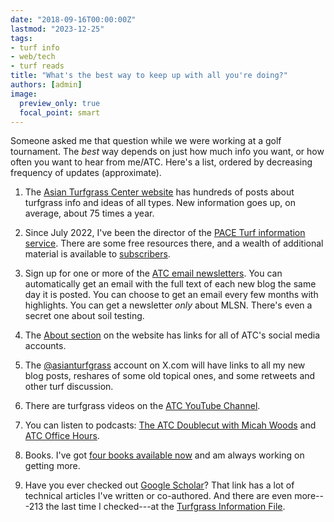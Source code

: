 ```yaml
---
date: "2018-09-16T00:00:00Z"
lastmod: "2023-12-25"
tags:
- turf info
- web/tech
- turf reads
title: "What's the best way to keep up with all you're doing?"
authors: [admin]
image: 
  preview_only: true
  focal_point: smart
---
```


Someone asked me that question while we were working at a golf tournament. The *best* way depends on just how much info you want, or how often you want to hear from me/ATC. Here's a list, ordered by decreasing frequency of updates (approximate).

1. The [Asian Turfgrass Center website](https://www.asianturfgrass.com/) has hundreds of posts about turfgrass info and ideas of all types. New information goes up, on average, about 75 times a year.

2. Since July 2022, I've been the director of the [PACE Turf information service](https://www.paceturf.org/). There are some free resources there, and a wealth of additional material is available to [subscribers](https://www.paceturf.org/members/signup).

3. Sign up for one or more of the [ATC email newsletters](https://subscribepage.com/atc_newsletters). You can automatically get an email with the full text of each new blog the same day it is posted. You can choose to get an email every few months with highlights. You can get a newsletter *only* about MLSN. There's even a secret one about soil testing.

4. The [About section](https://www.asianturfgrass.com/#about) on the website has links for all of ATC's social media accounts.

5. The [@asianturfgrass](https://twitter.com/asianturfgrass) account on X.com will have links to all my new blog posts, reshares of some old topical ones, and some retweets and other turf discussion.

6. There are turfgrass videos on the [ATC YouTube Channel](https://www.youtube.com/asianturfgrasscenter).

7. You can listen to podcasts: [The ATC Doublecut with Micah Woods](https://doublecut.asianturfgrass.com/) and [ATC Office Hours](https://office-hours.asianturfgrass.com/). 

8. Books. I've got [four books available now](https://www.asianturfgrass.com/#books) and am always working on getting more.

9. Have you ever checked out [Google Scholar](https://scholar.google.com/citations?user=JAlxOXEAAAAJ&hl=en)? That link has a lot of technical articles I've written or co-authored. And there are even more---213 the last time I checked---at the [Turfgrass Information File](http://tic.lib.msu.edu/tgif/flink?name=Woods,%20Micah).


